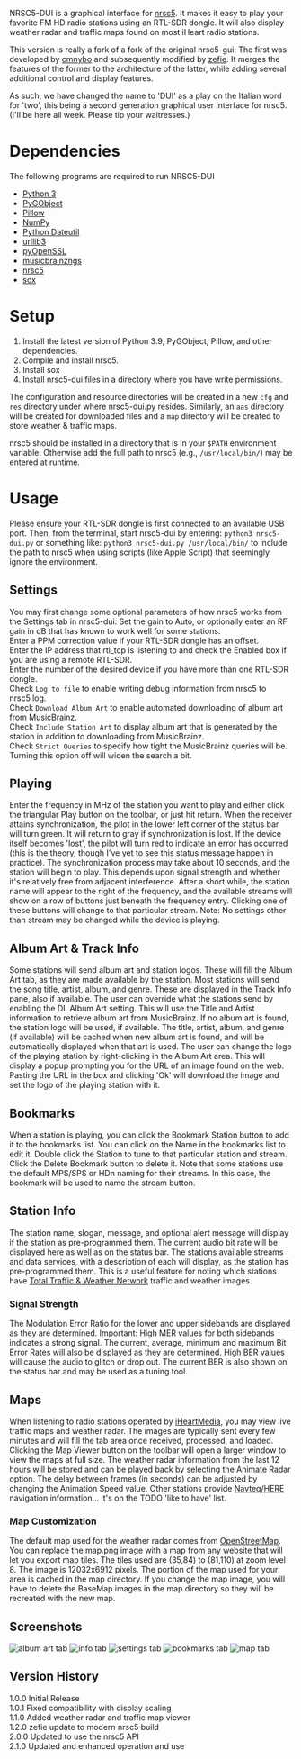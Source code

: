 NRSC5-DUI is a graphical interface for [nrsc5](https://github.com/theori-io/nrsc5). It makes it easy to play your favorite FM HD radio stations using an RTL-SDR dongle. It will also display weather radar and traffic maps found on most iHeart radio stations.

This version is really a fork of a fork of the original nrsc5-gui: The first was developed by [cmnybo](https://github.com/cmnybo/nrsc5-gui) and subsequently modified by [zefie](https://github.com/zefie/nrsc5-gui). It merges the features of the former to the architecture of the latter, while adding several additional control and display features.

As such, we have changed the name to 'DUI' as a play on the Italian word for 'two', this being a second generation graphical user interface for nrsc5. (I'll be here all week. Please tip your waitresses.)

# Dependencies

The following programs are required to run NRSC5-DUI

* [Python 3](https://www.python.org/downloads/release)
* [PyGObject](https://pygobject.readthedocs.io/en/latest/)
* [Pillow](https://pillow.readthedocs.io/en/stable/)
* [NumPy](http://www.numpy.org)
* [Python Dateutil](https://pypi.org/project/python-dateutil)
* [urllib3](https://pypi.org/project/urllib3)
* [pyOpenSSL](https://pypi.org/project/pyOpenSSL)
* [musicbrainzngs](https://pypi.org/project/musicbrainzngs)
* [nrsc5](https://github.com/theori-io/nrsc5)
* [sox](https://github.com/chirlu/sox)

# Setup
1. Install the latest version of Python 3.9, PyGObject, Pillow, and other dependencies.
2. Compile and install nrsc5.
3. Install sox
4. Install nrsc5-dui files in a directory where you have write permissions.

The configuration and resource directories will be created in a new `cfg` and `res` directory under where nrsc5-dui.py resides. Similarly, an `aas` directory will be created for downloaded files and a `map` directory will be created to store weather & traffic maps.

nrsc5 should be installed in a directory that is in your `$PATH` environment variable. Otherwise add the full path to nrsc5 (e.g., `/usr/local/bin/`) may be entered at runtime.

# Usage
Please ensure your RTL-SDR dongle is first connected to an available USB port. Then, from the terminal, start nrsc5-dui by entering:
`python3 nrsc5-dui.py`
or something like:
`python3 nrsc5-dui.py /usr/local/bin/`
to include the path to nrsc5 when using scripts (like Apple Script) that seemingly ignore the environment.

## Settings
You may first change some optional parameters of how nrsc5 works from the Settings tab in nrsc5-dui:
Set the gain to Auto, or optionally enter an RF gain in dB that has known to work well for some stations.  
Enter a PPM correction value if your RTL-SDR dongle has an offset.  
Enter the IP address that rtl_tcp is listening to and check the Enabled box if you are using a remote RTL-SDR.  
Enter the number of the desired device if you have more than one RTL-SDR dongle.  
Check `Log to file` to enable writing debug information from nrsc5 to nrsc5.log.  
Check `Download Album Art` to enable automated downloading of album art from MusicBrainz.  
Check `Include Station Art` to display album art that is generated by the station in addition to downloading from MusicBrainz.  
Check `Strict Queries` to specify how tight the MusicBrainz queries will be. Turning this option off will widen the search a bit.

## Playing
Enter the frequency in MHz of the station you want to play and either click the triangular Play button on the toolbar, or just hit return. When the receiver attains synchronization, the pilot in the lower left corner of the status bar will turn green. It will return to gray if synchronization is lost. If the device itself becomes 'lost', the pilot will turn red to indicate an error has occurred (this is the theory, though I've yet to see this status message happen in practice). The synchronization process may take about 10 seconds, and the station will begin to play. This depends upon signal strength and whether it's relatively free from adjacent interference. After a short while, the station name will appear to the right of the frequency, and the available streams will show on a row of buttons just beneath the frequency entry. Clicking one of these buttons will change to that particular stream. Note: No settings other than stream may be changed while the device is playing. 

## Album Art & Track Info
Some stations will send album art and station logos. These will fill the Album Art tab, as they are made available by the station. Most stations will send the song title, artist, album, and genre. These are displayed in the Track Info pane, also if available.
The user can override what the stations send by enabling the DL Album Art setting. This will use the Title and Artist information to retrieve album art from MusicBrainz. If no album art is found, the station logo will be used, if available. The title, artist, album, and genre (if available) will be cached when new album art is found, and will be automatically displayed when that art is used.
The user can change the logo of the playing station by right-clicking in the Album Art area. This will display a popup prompting you for the URL of an image found on the web. Pasting the URL in the box and clicking 'Ok' will download the image and set the logo of the playing station with it.

## Bookmarks
When a station is playing, you can click the Bookmark Station button to add it to the bookmarks list. You can click on the Name in the bookmarks list to edit it. Double click the Station to tune to that particular station and stream. Click the Delete Bookmark button to delete it. Note that some stations use the default MPS/SPS or HDn naming for their streams. In this case, the bookmark will be used to name the stream button.

## Station Info
The station name, slogan, message, and optional alert message will display if the station as pre-programmed them. The current audio bit rate will be displayed here as well as on the status bar. The stations available streams and data services, with a description of each will display, as the station has pre-programmed them. This is a useful feature for noting which stations have [Total Traffic & Weather Network](https://www.ttwnetwork.com/) traffic and weather images.

### Signal Strength
The Modulation Error Ratio for the lower and upper sidebands are displayed as they are determined. Important: High MER values for both sidebands indicates a strong signal. The current, average, minimum and maximum Bit Error Rates will also be displayed as they are determined. High BER values will cause the audio to glitch or drop out. The current BER is also shown on the status bar and may be used as a tuning tool.

## Maps
When listening to radio stations operated by [iHeartMedia](http://iheartmedia.com/iheartmedia/stations), you may view live traffic maps and weather radar. The images are typically sent every few minutes and will fill the tab area once received, processed, and loaded. Clicking the Map Viewer button on the toolbar will open a larger window to view the maps at full size. The weather radar information from the last 12 hours will be stored and can be played back by selecting the Animate Radar option. The delay between frames (in seconds) can be adjusted by changing the Animation Speed value. Other stations provide [Navteq/HERE](https://www.here.com) navigation information... it's on the TODO 'like to have' list.

### Map Customization
The default map used for the weather radar comes from [OpenStreetMap](https://www.openstreetmap.org). You can replace the map.png image with a map from any website that will let you export map tiles. The tiles used are (35,84) to (81,110) at zoom level 8. The image is 12032x6912 pixels. The portion of the map used for your area is cached in the map directory. If you change the map image, you will have to delete the BaseMap images in the map directory so they will be recreated with the new map. 

## Screenshots
![album art tab](https://raw.githubusercontent.com/markjfine/nrsc5-dui/master/screenshots/Album_Art_Tab.png "Album Art Tab")
![info tab](https://raw.githubusercontent.com/markjfine/nrsc5-dui/master/screenshots/Info_Tab.png "Info Tab")
![settings tab](https://raw.githubusercontent.com/markjfine/nrsc5-dui/master/screenshots/Settings_Tab.png "Settings Tab")
![bookmarks tab](https://raw.githubusercontent.com/markjfine/nrsc5-dui/master/screenshots/Bookmarks_Tab.png "Bookmarks Tab")
![map tab](https://raw.githubusercontent.com/markjfine/nrsc5-dui/master/screenshots/Map_Tab.png "Map Tab")

## Version History
1.0.0 Initial Release  
1.0.1 Fixed compatibility with display scaling  
1.1.0 Added weather radar and traffic map viewer  
1.2.0 zefie update to modern nrsc5 build  
2.0.0 Updated to use the nrsc5 API  
2.1.0 Updated and enhanced operation and use  
